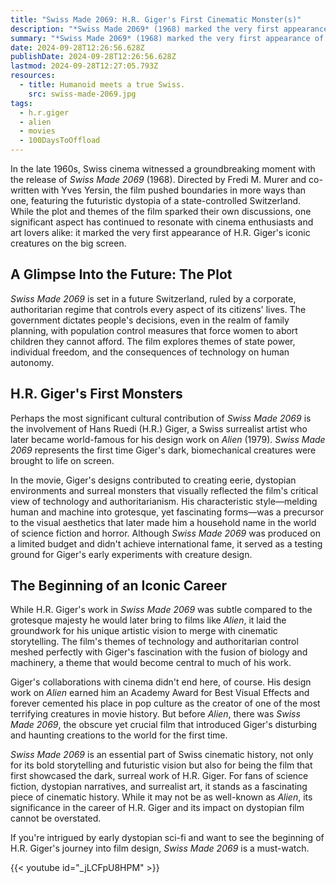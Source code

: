 ```yaml
---
title: "Swiss Made 2069: H.R. Giger's First Cinematic Monster(s)"
description: "*Swiss Made 2069* (1968) marked the very first appearance of H.R. Giger's iconic creatures on the big screen."
summary: "*Swiss Made 2069* (1968) marked the very first appearance of H.R. Giger's iconic creatures on the big screen."
date: 2024-09-28T12:26:56.628Z
publishDate: 2024-09-28T12:26:56.628Z
lastmod: 2024-09-28T12:27:05.793Z
resources:
  - title: Humanoid meets a true Swiss.
    src: swiss-made-2069.jpg
tags:
  - h.r.giger
  - alien
  - movies
  - 100DaysToOffload
---
```


In the late 1960s, Swiss cinema witnessed a groundbreaking moment with the release of *Swiss Made 2069* (1968). Directed by Fredi M. Murer and co-written with Yves Yersin, the film pushed boundaries in more ways than one, featuring the futuristic dystopia of a state-controlled Switzerland. While the plot and themes of the film sparked their own discussions, one significant aspect has continued to resonate with cinema enthusiasts and art lovers alike: it marked the very first appearance of H.R. Giger's iconic creatures on the big screen.

## A Glimpse Into the Future: The Plot

*Swiss Made 2069* is set in a future Switzerland, ruled by a corporate, authoritarian regime that controls every aspect of its citizens' lives. The government dictates people's decisions, even in the realm of family planning, with population control measures that force women to abort children they cannot afford. The film explores themes of state power, individual freedom, and the consequences of technology on human autonomy.

## H.R. Giger's First Monsters

Perhaps the most significant cultural contribution of *Swiss Made 2069* is the involvement of Hans Ruedi (H.R.) Giger, a Swiss surrealist artist who later became world-famous for his design work on *Alien* (1979). *Swiss Made 2069* represents the first time Giger's dark, biomechanical creatures were brought to life on screen.

In the movie, Giger's designs contributed to creating eerie, dystopian environments and surreal monsters that visually reflected the film's critical view of technology and authoritarianism. His characteristic style—melding human and machine into grotesque, yet fascinating forms—was a precursor to the visual aesthetics that later made him a household name in the world of science fiction and horror. Although *Swiss Made 2069* was produced on a limited budget and didn't achieve international fame, it served as a testing ground for Giger's early experiments with creature design.

## The Beginning of an Iconic Career

While H.R. Giger's work in *Swiss Made 2069* was subtle compared to the grotesque majesty he would later bring to films like *Alien*, it laid the groundwork for his unique artistic vision to merge with cinematic storytelling. The film's themes of technology and authoritarian control meshed perfectly with Giger's fascination with the fusion of biology and machinery, a theme that would become central to much of his work.

Giger's collaborations with cinema didn't end here, of course. His design work on *Alien* earned him an Academy Award for Best Visual Effects and forever cemented his place in pop culture as the creator of one of the most terrifying creatures in movie history. But before *Alien*, there was *Swiss Made 2069*, the obscure yet crucial film that introduced Giger's disturbing and haunting creations to the world for the first time.

*Swiss Made 2069* is an essential part of Swiss cinematic history, not only for its bold storytelling and futuristic vision but also for being the film that first showcased the dark, surreal work of H.R. Giger. For fans of science fiction, dystopian narratives, and surrealist art, it stands as a fascinating piece of cinematic history. While it may not be as well-known as *Alien*, its significance in the career of H.R. Giger and its impact on dystopian film cannot be overstated.

If you're intrigued by early dystopian sci-fi and want to see the beginning of H.R. Giger's journey into film design, *Swiss Made 2069* is a must-watch.

{{< youtube id="_jLCFpU8HPM" >}}
